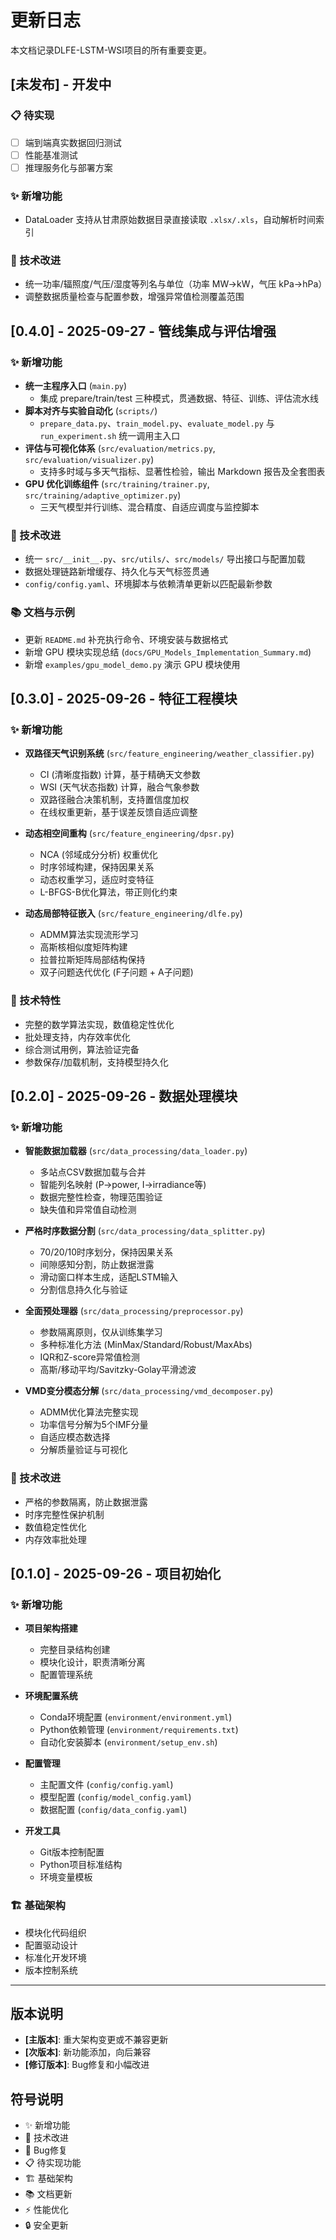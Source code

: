 # 更新日志

本文档记录DLFE-LSTM-WSI项目的所有重要变更。

## [未发布] - 开发中

### 📋 待实现
- [ ] 端到端真实数据回归测试
- [ ] 性能基准测试
- [ ] 推理服务化与部署方案

### ✨ 新增功能
- DataLoader 支持从甘肃原始数据目录直接读取 `.xlsx/.xls`，自动解析时间索引

### 🔧 技术改进
- 统一功率/辐照度/气压/湿度等列名与单位（功率 MW→kW，气压 kPa→hPa）
- 调整数据质量检查与配置参数，增强异常值检测覆盖范围

## [0.4.0] - 2025-09-27 - 管线集成与评估增强

### ✨ 新增功能
- **统一主程序入口** (`main.py`)
  - 集成 prepare/train/test 三种模式，贯通数据、特征、训练、评估流水线
- **脚本对齐与实验自动化** (`scripts/`)
  - `prepare_data.py`、`train_model.py`、`evaluate_model.py` 与 `run_experiment.sh` 统一调用主入口
- **评估与可视化体系** (`src/evaluation/metrics.py`, `src/evaluation/visualizer.py`)
  - 支持多时域与多天气指标、显著性检验，输出 Markdown 报告及全套图表
- **GPU 优化训练组件** (`src/training/trainer.py`, `src/training/adaptive_optimizer.py`)
  - 三天气模型并行训练、混合精度、自适应调度与监控脚本

### 🔧 技术改进
- 统一 `src/__init__.py`、`src/utils/`、`src/models/` 导出接口与配置加载
- 数据处理链路新增缓存、持久化与天气标签贯通
- `config/config.yaml`、环境脚本与依赖清单更新以匹配最新参数

### 📚 文档与示例
- 更新 `README.md` 补充执行命令、环境安装与数据格式
- 新增 GPU 模块实现总结 (`docs/GPU_Models_Implementation_Summary.md`)
- 新增 `examples/gpu_model_demo.py` 演示 GPU 模块使用

## [0.3.0] - 2025-09-26 - 特征工程模块

### ✨ 新增功能
- **双路径天气识别系统** (`src/feature_engineering/weather_classifier.py`)
  - CI (清晰度指数) 计算，基于精确天文参数
  - WSI (天气状态指数) 计算，融合气象参数
  - 双路径融合决策机制，支持置信度加权
  - 在线权重更新，基于误差反馈自适应调整

- **动态相空间重构** (`src/feature_engineering/dpsr.py`)
  - NCA (邻域成分分析) 权重优化
  - 时序邻域构建，保持因果关系
  - 动态权重学习，适应时变特征
  - L-BFGS-B优化算法，带正则化约束

- **动态局部特征嵌入** (`src/feature_engineering/dlfe.py`)
  - ADMM算法实现流形学习
  - 高斯核相似度矩阵构建
  - 拉普拉斯矩阵局部结构保持
  - 双子问题迭代优化 (F子问题 + A子问题)

### 🔧 技术特性
- 完整的数学算法实现，数值稳定性优化
- 批处理支持，内存效率优化
- 综合测试用例，算法验证完备
- 参数保存/加载机制，支持模型持久化

## [0.2.0] - 2025-09-26 - 数据处理模块

### ✨ 新增功能
- **智能数据加载器** (`src/data_processing/data_loader.py`)
  - 多站点CSV数据加载与合并
  - 智能列名映射 (P→power, I→irradiance等)
  - 数据完整性检查，物理范围验证
  - 缺失值和异常值自动检测

- **严格时序数据分割** (`src/data_processing/data_splitter.py`)
  - 70/20/10时序划分，保持因果关系
  - 间隙感知分割，防止数据泄露
  - 滑动窗口样本生成，适配LSTM输入
  - 分割信息持久化与验证

- **全面预处理器** (`src/data_processing/preprocessor.py`)
  - 参数隔离原则，仅从训练集学习
  - 多种标准化方法 (MinMax/Standard/Robust/MaxAbs)
  - IQR和Z-score异常值检测
  - 高斯/移动平均/Savitzky-Golay平滑滤波

- **VMD变分模态分解** (`src/data_processing/vmd_decomposer.py`)
  - ADMM优化算法完整实现
  - 功率信号分解为5个IMF分量
  - 自适应模态数选择
  - 分解质量验证与可视化

### 🔧 技术改进
- 严格的参数隔离，防止数据泄露
- 时序完整性保护机制
- 数值稳定性优化
- 内存效率批处理

## [0.1.0] - 2025-09-26 - 项目初始化

### ✨ 新增功能
- **项目架构搭建**
  - 完整目录结构创建
  - 模块化设计，职责清晰分离
  - 配置管理系统

- **环境配置系统**
  - Conda环境配置 (`environment/environment.yml`)
  - Python依赖管理 (`environment/requirements.txt`)
  - 自动化安装脚本 (`environment/setup_env.sh`)

- **配置管理**
  - 主配置文件 (`config/config.yaml`)
  - 模型配置 (`config/model_config.yaml`)
  - 数据配置 (`config/data_config.yaml`)

- **开发工具**
  - Git版本控制配置
  - Python项目标准结构
  - 环境变量模板

### 🏗️ 基础架构
- 模块化代码组织
- 配置驱动设计
- 标准化开发环境
- 版本控制系统

---

## 版本说明

- **[主版本]**: 重大架构变更或不兼容更新
- **[次版本]**: 新功能添加，向后兼容
- **[修订版本]**: Bug修复和小幅改进

## 符号说明

- ✨ 新增功能
- 🔧 技术改进
- 🐛 Bug修复
- 📋 待实现功能
- 🏗️ 基础架构
- 📚 文档更新
- ⚡ 性能优化
- 🔒 安全更新